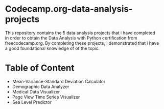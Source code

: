 # Codecamp.org-data-analysis-projects
This repository contains the 5 data analysis projects that i have completed in order to obtain the Data Analysis with Python certification from freecodecamp.org. By completing these projects, i demonstrated that i have a good foundational knowledge of of the topic.
# Table of Content
- Mean-Variance-Standard Deviation Calculator
- Demographic Data Analyzer
- Medical Data Visualizer
- Page View Time Series Visualizer
- Sea Level Predictor
